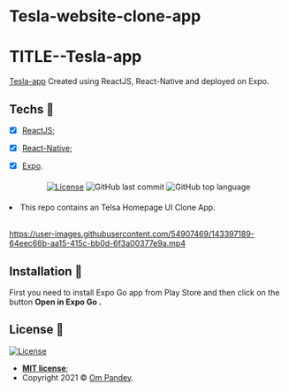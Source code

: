 # Tesla-website-clone-app

<h1>TITLE--Tesla-app</h1>
<a href="https://expo.dev/@pandeyom331/Tesla" target="_blank">Tesla-app</a> Created using ReactJS, React-Native and deployed on Expo. 

## Techs :rocket:

- [x] [ReactJS](https://reactjs.org);
- [x] [React-Native](https://reactnative.dev/);
- [x] [Expo](https://expo.dev/).



<div align="center" style="margin: 20px; text-align: center">

  [![License](http://img.shields.io/:license-mit-blue.svg?style=flat-square)](http://badges.mit-license.org)
 ![GitHub last commit](https://img.shields.io/github/last-commit/pandeyom331/Tesla-website-clone-app?color=green&style=flat-square)
  ![GitHub top language](https://img.shields.io/github/languages/top/pandeyom331/Tesla-website-clone-app?style=flat-square)

</div>

<li>This repo contains an Telsa Homepage UI Clone App.</li>
<br>

https://user-images.githubusercontent.com/54907469/143397189-64eec66b-aa15-415c-bb0d-6f3a00377e9a.mp4


## Installation :wrench:

First you need to install Expo Go app from Play Store and then click on the button <b> Open in Expo Go .</b>

## License :memo:

[![License](http://img.shields.io/:license-mit-blue.svg?style=flat-square)](http://badges.mit-license.org)

- **[MIT license](https://github.com/pandeyom331/Tesla-website-clone-app/blob/main/LICENSE)**;
- Copyright 2021 © <a href="https://github.com/pandeyom331" target="_blank">Om Pandey</a>.

